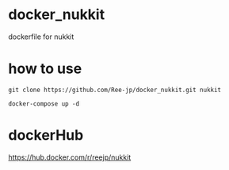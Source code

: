 # docker_nukkit
 dockerfile for nukkit

# how to use
```
git clone https://github.com/Ree-jp/docker_nukkit.git nukkit

docker-compose up -d
```

# dockerHub
https://hub.docker.com/r/reejp/nukkit
